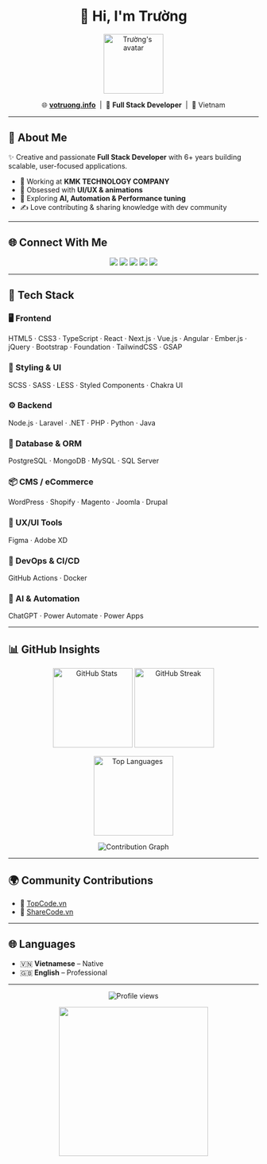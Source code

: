 <h1 align="center">👋 Hi, I'm Trường</h1>

<p align="center">
  <img src="https://media4.giphy.com/media/v1.Y2lkPTc5MGI3NjExdTVhOHF4c3Fmdnl3bWRpNnd4enAzbzJkNmdyZXI4c2RkdzRuOG9sdyZlcD12MV9pbnRlcm5hbF9naWZfYnlfaWQmY3Q9Zw/qIMZVXWJHQI0Qu3Pe9/giphy.gif" width="120" alt="Trường's avatar" />
</p>

<p align="center">
  🌐 <a href="https://votruong.info" target="_blank"><strong>votruong.info</strong></a> &nbsp;|&nbsp;
  💼 <strong>Full Stack Developer</strong> &nbsp;|&nbsp;
  📍 Vietnam
</p>

---

## 🚀 About Me  

✨ Creative and passionate **Full Stack Developer** with 6+ years building scalable, user-focused applications.  

- 🔭 Working at **KMK TECHNOLOGY COMPANY**  
- 🎨 Obsessed with **UI/UX & animations**  
- 🤖 Exploring **AI, Automation & Performance tuning**  
- ✍️ Love contributing & sharing knowledge with dev community  

---

## 🌐 Connect With Me  

<p align="center">
  <a href="https://www.facebook.com/vtruong.it/" target="_blank"><img src="https://img.shields.io/badge/Facebook-1877F2?style=for-the-badge&logo=facebook&logoColor=white" /></a>
  <a href="https://www.youtube.com/@truongbinnn" target="_blank"><img src="https://img.shields.io/badge/Youtube-FF0000?style=for-the-badge&logo=youtube&logoColor=white" /></a>
  <a href="https://www.linkedin.com/in/v%C3%B5-tr%C6%B0%E1%BB%9Dng-3432882a0/" target="_blank"><img src="https://img.shields.io/badge/LinkedIn-0077B5?style=for-the-badge&logo=linkedin&logoColor=white" /></a>
  <a href="mailto:truong.vd2000@gmail.com"><img src="https://img.shields.io/badge/Gmail-EA4335?style=for-the-badge&logo=gmail&logoColor=white" /></a>
  <a href="https://votruong.info" target="_blank"><img src="https://img.shields.io/badge/Website-votruong.info-000000?style=for-the-badge&logo=internet-explorer&logoColor=white" /></a>
</p>

---

## 🧠 Tech Stack  

### 🖥️ Frontend  
HTML5 · CSS3 · TypeScript · React · Next.js · Vue.js · Angular · Ember.js · jQuery · Bootstrap · Foundation · TailwindCSS · GSAP  

### 🎨 Styling & UI  
SCSS · SASS · LESS · Styled Components · Chakra UI  

### ⚙️ Backend  
Node.js · Laravel · .NET · PHP · Python · Java  

### 🧩 Database & ORM  
PostgreSQL · MongoDB · MySQL · SQL Server  

### 📦 CMS / eCommerce  
WordPress · Shopify · Magento · Joomla · Drupal  

### 🎨 UX/UI Tools  
Figma · Adobe XD  

### 🧰 DevOps & CI/CD  
GitHub Actions · Docker  

### 🤖 AI & Automation  
ChatGPT · Power Automate · Power Apps  

---

## 📊 GitHub Insights  

<p align="center">
  <img src="https://github-readme-stats.vercel.app/api?username=truongraph&show_icons=true&theme=radical" alt="GitHub Stats" height="160"/>
  <img src="https://github-readme-streak-stats.herokuapp.com/?user=truongraph&theme=radical" alt="GitHub Streak" height="160"/>
</p>

<p align="center">
  <img src="https://github-readme-stats.vercel.app/api/top-langs/?username=truongraph&layout=compact&theme=radical" alt="Top Languages" height="160"/>
</p>

<p align="center">
  <img src="https://github-readme-activity-graph.vercel.app/graph?username=truongraph&theme=react-dark&hide_border=true&area=true" alt="Contribution Graph"/>
</p>

---

## 🌍 Community Contributions  

- 🔗 [TopCode.vn](https://topcode.vn/thanh-vien/vo-61380.htm)  
- 🔗 [ShareCode.vn](https://sharecode.vn/thanh-vien/truong-259085.htm)  

---

## 🌐 Languages  

- 🇻🇳 **Vietnamese** – Native  
- 🇬🇧 **English** – Professional  

---

<p align="center">
  <img src="https://komarev.com/ghpvc/?username=truongraph&label=Visitors&color=blueviolet" alt="Profile views" />
</p>

<p align="center">
  <img src="https://media.giphy.com/media/VTtANKl0beDFQRLDTh/giphy.gif" width="300" />
</p>
